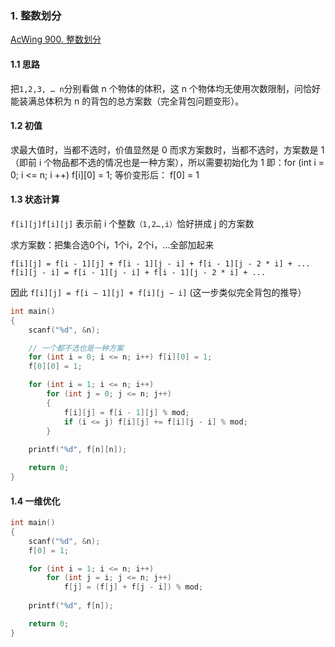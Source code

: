 ### 1. 整数划分

[AcWing 900. 整数划分](https://www.acwing.com/problem/content/902/) 

#### 1.1 思路

把`1,2,3, … n`分别看做 n 个物体的体积，这 n 个物体均无使用次数限制，问恰好能装满总体积为 n 的背包的总方案数（完全背包问题变形）。

#### 1.2 初值

求最大值时，当都不选时，价值显然是 0
而求方案数时，当都不选时，方案数是 1（即前 i 个物品都不选的情况也是一种方案），所以需要初始化为 1
即：for (int i = 0; i <= n; i ++) f[i][0] = 1;
等价变形后： f[0] = 1

#### 1.3 状态计算

`f[i][j]f[i][j]` 表示前 i 个整数`（1,2…,i）`恰好拼成 j 的方案数

求方案数：把集合选0个i，1个i，2个i，…全部加起来

`f[i][j] = f[i - 1][j] + f[i - 1][j - i] + f[i - 1][j - 2 * i] + ...`
`f[i][j - i] = f[i - 1][j - i] + f[i - 1][j - 2 * i] + ...`

因此 `f[i][j] = f[i − 1][j] + f[i][j − i]` (这一步类似完全背包的推导）

```c++
int main()
{
    scanf("%d", &n);

    // 一个都不选也是一种方案
    for (int i = 0; i <= n; i++) f[i][0] = 1;
    f[0][0] = 1;

    for (int i = 1; i <= n; i++)
        for (int j = 0; j <= n; j++)
        {
            f[i][j] = f[i - 1][j] % mod;
            if (i <= j) f[i][j] += f[i][j - i] % mod; 
        }
            
    printf("%d", f[n][n]);

    return 0;
}
```

#### 1.4 一维优化

```c++
int main()
{
    scanf("%d", &n);
    f[0] = 1;

    for (int i = 1; i <= n; i++)
        for (int j = i; j <= n; j++)
            f[j] = (f[j] + f[j - i]) % mod; 
            
    printf("%d", f[n]);

    return 0;
}
```

